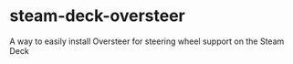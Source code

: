 # steam-deck-oversteer
A way to easily install Oversteer for steering wheel support on the Steam Deck
